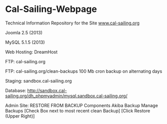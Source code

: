Cal-Sailing-Webpage
===================

Technical Information Repository for the Site www.cal-sailing.org

Joomla 2.5 (2013)

MySQL 5.1.5 (2013)

Web Hosting: DreamHost

FTP: cal-sailing.org

FTP: cal-sailing.org/clean-backups 100 Mb cron backup on alternating days

Staging: sandbox.cal-sailing.org

Database: http://sandbox.cal-sailing.org/dh_phpmyadmin/mysql.sandbox.cal-sailing.org/ 


Admin Site: RESTORE FROM BACKUP
Components
	Akiba Backup
		Manage Backups
		[Check Box next to most recent clean Backup]
		[Click Restore (Upper Right)]


